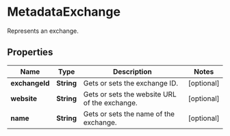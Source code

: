 

# MetadataExchange

Represents an exchange.

## Properties

| Name | Type | Description | Notes |
|------------ | ------------- | ------------- | -------------|
|**exchangeId** | **String** | Gets or sets the exchange ID. |  [optional] |
|**website** | **String** | Gets or sets the website URL of the exchange. |  [optional] |
|**name** | **String** | Gets or sets the name of the exchange. |  [optional] |



